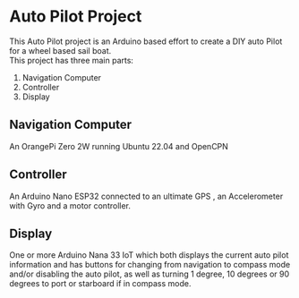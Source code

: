 # Auto Pilot Project
This Auto Pilot project is an Arduino based effort to create a DIY auto Pilot for a wheel based sail boat.   
This project has three main parts:
1. Navigation Computer 
2. Controller
3. Display 
## Navigation Computer 
An OrangePi Zero 2W running Ubuntu 22.04 and OpenCPN

## Controller
An Arduino Nano ESP32 connected to an ultimate GPS , an Accelerometer with Gyro and a motor controller.

## Display
One or more Arduino Nana 33 IoT which both displays the current auto pilot information and has buttons for changing from navigation to compass mode and/or disabling the auto pilot, as well as turning 1 degree, 10 degrees or 90 degrees to port or starboard if in compass mode.
